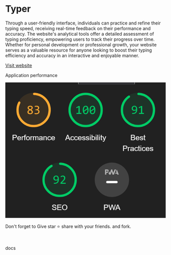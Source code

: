 ﻿<h1>Typer</h2>
<p> Through a user-friendly interface, individuals can practice and refine their typing speed, receiving real-time feedback on their performance and accuracy. The website's analytical tools offer a detailed assessment of typing proficiency, empowering users to track their progress over time. Whether for personal development or professional growth, your website serves as a valuable resource for anyone looking to boost their typing efficiency and accuracy in an interactive and enjoyable manner.
<p>

<a href="https://dinesheth.github.io/Typer">Visit website</a>
<p>Application performance</p>
<img src="./assets/performance.png"></img>

<p> 
Don't forget to Give star ⭐ 
share with your friends.
and fork. 
</p>



<img src=""></img>


<p>docs</p>


